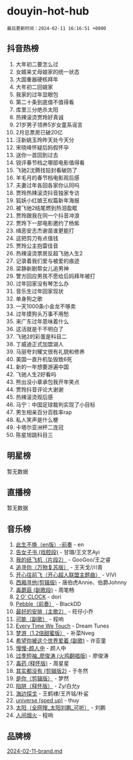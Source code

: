 # douyin-hot-hub

`最后更新时间：2024-02-11 16:16:51 +0800`

## 抖音热榜

1. 大年初二要怎么过
1. 女婿来丈母娘家的统一状态
1. 大国重器硬核拜年
1. 大年初二回娘家
1. 我家的过年显眼包
1. 第二十条到底值不值得看
1. 库里三分绝杀太阳
1. 热辣滚烫贾玲好真诚
1. 21岁男子领养5岁女童系谣言
1. 2月总票房已破20亿
1. 汪新姚玉玲昨天处今天分
1. 宋晓峰怀疑后妈假怀孕
1. 送你一首回到过去
1. 锐评春节档之哪部电影值得看
1. 飞驰2沈腾找铅封看破防了
1. 羊毛月的春节档电影观后感
1. 夫妻过年各回各家你认同吗
1. 贾玲热辣滚烫抖音独家专访
1. 狐妖小红娘王权篇新年海报
1. 被飞驰2结尾燃到热泪盈眶
1. 贾玲跟我在同一个抖音冲浪
1. 贾玲下一部电影邀约了杨紫
1. 缉恶安志杰谢苗谁更能打
1. 这把剪刀有点值钱
1. 贾玲公主抱雷佳音
1. 热辣滚烫票房反超飞驰人生2
1. 记录着我们爱与被爱的痕迹
1. 梁静新剧帮女儿追男神
1. 警方回应男孩不愿给后妈拜年被打
1. 过年回家没有琴怎么办
1. 音乐生过年回家现状
1. 单身狗之歌
1. 一天1000条小金龙不够卖
1. 过年摸狗头万事不用愁
1. 来广东过年意味着什么
1. 这活就是干不明白了
1. 飞驰2的彩蛋是科目二
1. 丁威迪正式加盟湖人
1. 马丽夸刘耀文很有礼貌和修养
1. 美国一直升机坠毁致6死
1. 新的一年想要游遍中国
1. 飞驰人生2好看吗
1. 熊出没小章承包我开年笑点
1. 贾玲抖音评论大谢谢
1. 热辣滚烫观后感
1. 马宁：中国足球裁判实现了小目标
1. 男生相亲百分百胜率rap
1. 私人笑声是什么梗
1. 卡塔尔亚洲杯二连冠
1. 陈星旭跳科目三

## 明星榜

暂无数据

## 直播榜

暂无数据

## 音乐榜

1. [此生不换（en版）-前奏](https://sf5-hl-cdn-tos.douyinstatic.com/obj/tos-cn-ve-2774/oMDvUGwhKrKYDEqXiMYEwxZqBWIJFA92CiLAO) - en
1. [告女子书 (戏腔段)](https://sf5-hl-cdn-tos.douyinstatic.com/obj/tos-cn-ve-2774/osCCzFxWgstBDi92ZfBB4ht7gQENBmQMAl0eI6) - 甘璐/王文艺Ayi
1. [我的纸飞机（片段2）](https://sf3-cdn-tos.douyinstatic.com/obj/tos-cn-ve-2774/oM2ZrKcg2CD5AeRB2gkeXOFB1IxAGJdZPazYHf) - GooGoo/王之睿
1. [追寻你（万物复苏版）](https://sf3-cdn-tos.douyinstatic.com/obj/tos-cn-ve-2774/oYeAZJsbjIDit9APmBg8u6uDUQnHmoCf3gbo74) - 王天戈/川青
1. [开心往前飞（开心超人联盟主题曲）](https://sf6-cdn-tos.douyinstatic.com/obj/tos-cn-ve-2774/9d8fb7c82cf1421fb93a9fe925275e0a) - VIVI
1. [西厢寻他(剪辑版)](https://sf5-hl-cdn-tos.douyinstatic.com/obj/tos-cn-ve-2774/oUsAVfAQKlRNxEv5qxvIB8o5qmIWUcXbzJKJhw) - 唐伯虎Annie、伯爵Johnny
1. [毒蘑菇 (副歌段)](https://sf3-cdn-tos.douyinstatic.com/obj/tos-cn-ve-2774/ocDEUsfdLjxnlFXtfogBCiQCEqYB7QZgZ8VViM) - 周笔畅
1. [2 O' CLOCK](https://sf5-hl-cdn-tos.douyinstatic.com/obj/tos-cn-ve-2774/oIUBICeqlYQHTigCBOnCMlwBZJkgiBjt1oDfbg) - dori
1. [Pebble（前奏）](https://sf5-hl-cdn-tos.douyinstatic.com/obj/tos-cn-ve-2774/5e6913036e674b34b92df6abd1361f00) - BlackDD
1. [最好的安排（主歌2）](https://sf5-hl-cdn-tos.douyinstatic.com/obj/tos-cn-ve-2774/oMMZX1DuHpMwgoDztBmZswgQnbCeeANZxBHkFY) - 旺仔小乔
1. [可能（副歌）](https://sf5-hl-cdn-tos.douyinstatic.com/obj/tos-cn-ve-2774/cde1731888894259b333569393c2fb51) - 程响
1. [Every Time We Touch](https://sf5-hl-cdn-tos.douyinstatic.com/obj/tos-cn-ve-2774/ogN6lUKQeBBfEVhIOMikG1CcJjugxk1tztZyhP) - Dream Tunes
1. [梦游（1.2倍甜蜜版）](https://sf3-cdn-tos.douyinstatic.com/obj/tos-cn-ve-2774/o4gyAUm8hwufoEABmwVIiQtHsFuGzAEEWtNMzo) - 补菜Nveg
1. [希望你被这个世界爱着 (副歌)](https://sf5-hl-cdn-tos.douyinstatic.com/obj/tos-cn-ve-2774/oUHCmWQfZlE3QQBKBeD8rCFLpJzPgCpImhsxMt) - 许亚童
1. [慢慢-颜人中](https://sf5-hl-cdn-tos.douyinstatic.com/obj/tos-cn-ve-2774/ocjHNfBXdBxQNC8ZGAeoLMFTUgtBg8bkExunDC) - 颜人中
1. [过季短袖_廖俊涛 (火鸡翻唱版)](https://sf3-cdn-tos.douyinstatic.com/obj/tos-cn-ve-2774/ogQVJl0tRBKxQgZji7YClFEBrVDeHpPTWfCZbQ) - 廖俊涛
1. [毒药 (释怀版)](https://sf5-hl-cdn-tos.douyinstatic.com/obj/tos-cn-ve-2774/oYILMEAzspdZBIzy4frJNB8ZHPHWAhiwowd4Ad) - 周星星
1. [其实都没有 (剪辑版2)](https://sf5-hl-cdn-tos.douyinstatic.com/obj/tos-cn-ve-2774/oEBNQenHZtBhxYjGgUDQk0BCHTigQafgFlbQ7k) - 于冬然
1. [是你（剪辑版）](https://sf5-hl-cdn-tos.douyinstatic.com/obj/tos-cn-ve-2774/46019dae783c4c969944217fe1cfafc4) - 梦然
1. [陷阱（释怀版）](https://sf5-hl-cdn-tos.douyinstatic.com/obj/tos-cn-ve-2774/oE8C21LeZrzKLDFfQYgMzx4GAIHageG5IzayY7) - Zy/白允y
1. [海边探戈](https://sf5-hl-cdn-tos.douyinstatic.com/obj/tos-cn-ve-2774/os9gE0VQCGqt6VQkZDyBBYvfSDY0QFe3vVmubn) - 王鹤棣/王齐铭/朴鲨
1. [universe (sped up)](https://sf5-hl-cdn-tos.douyinstatic.com/obj/tos-cn-ve-2774/oIQnurQLDCsdYeegkM4CKuVb23MZBXtX6QB8bv) - thuy
1. [太阳（全网搜_太阳刘鹏_可听）](https://sf5-hl-cdn-tos.douyinstatic.com/obj/tos-cn-ve-2774/ogWbyIQnlBFImVbeDocRdCIYtBHlbJXgfZMvgz) - 刘鹏
1. [人间烟火](https://sf6-cdn-tos.douyinstatic.com/obj/tos-cn-ve-2774/947983139f35446684610238bba8e7a9) - 程响

## 品牌榜

[2024-02-11-brand.md](2024-02-11-brand.md)
